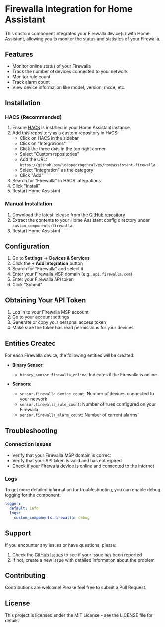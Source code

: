 # Firewalla Integration for Home Assistant

This custom component integrates your Firewalla device(s) with Home Assistant, allowing you to monitor the status and statistics of your Firewalla.

## Features

- Monitor online status of your Firewalla
- Track the number of devices connected to your network
- Monitor rule count
- Track alarm count
- View device information like model, version, mode, etc.

## Installation

### HACS (Recommended)

1. Ensure [HACS](https://hacs.xyz/) is installed in your Home Assistant instance
2. Add this repository as a custom repository in HACS:
   - Click on HACS in the sidebar
   - Click on "Integrations"
   - Click the three dots in the top right corner
   - Select "Custom repositories"
   - Add the URL: `https://github.com/joaopedrogoncalves/homeassistant-firewalla`
   - Select "Integration" as the category
   - Click "Add"
3. Search for "Firewalla" in HACS integrations
4. Click "Install"
5. Restart Home Assistant

### Manual Installation

1. Download the latest release from the [GitHub repository](https://github.com/joaopedrogoncalves/homeassistant-firewalla)
2. Extract the contents to your Home Assistant config directory under `custom_components/firewalla`
3. Restart Home Assistant

## Configuration

1. Go to **Settings** -> **Devices & Services**
2. Click the **+ Add Integration** button
3. Search for "Firewalla" and select it
4. Enter your Firewalla MSP domain (e.g., `api.firewalla.com`)
5. Enter your Firewalla API token
6. Click "Submit"

## Obtaining Your API Token

1. Log in to your Firewalla MSP account
2. Go to your account settings
3. Generate or copy your personal access token
4. Make sure the token has read permissions for your devices

## Entities Created

For each Firewalla device, the following entities will be created:

- **Binary Sensor**:
  - `binary_sensor.firewalla_online`: Indicates if the Firewalla is online

- **Sensors**:
  - `sensor.firewalla_device_count`: Number of devices connected to your network
  - `sensor.firewalla_rule_count`: Number of rules configured on your Firewalla
  - `sensor.firewalla_alarm_count`: Number of current alarms

## Troubleshooting

### Connection Issues

- Verify that your Firewalla MSP domain is correct
- Verify that your API token is valid and has not expired
- Check if your Firewalla device is online and connected to the internet

### Logs

To get more detailed information for troubleshooting, you can enable debug logging for the component:

```yaml
logger:
  default: info
  logs:
    custom_components.firewalla: debug
```

## Support

If you encounter any issues or have questions, please:

1. Check the [GitHub Issues](https://github.com/joaopedrogoncalves/homeassistant-firewalla/issues) to see if your issue has been reported
2. If not, create a new issue with detailed information about the problem

## Contributing

Contributions are welcome! Please feel free to submit a Pull Request.

## License

This project is licensed under the MIT License - see the LICENSE file for details.
